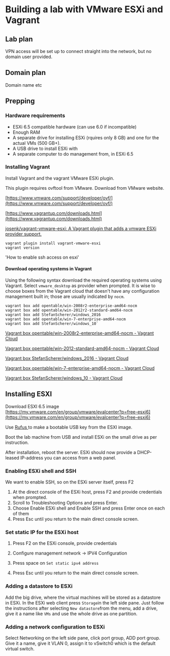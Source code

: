 # Building a lab with VMware ESXi and Vagrant

## Lab plan

VPN access will be set up to connect straight into the network, but no domain user provided.

## Domain plan

Domain name etc

## Prepping

### Hardware requirements

* ESXi 6.5 compatible hardware \(can use 6.0 if incompatible\)
* Enough RAM
* A separate drive for installing ESXi \(rquires only 8 GB\) and one for the actual VMs \(500 GB+\).
* A USB drive to install ESXi with
* A separate computer to do management from, in ESXi 6.5

### Installing Vagrant

Install Vagrant and the vagrant VMware ESXi plugin.

This plugin requires ovftool from VMware. Download from VMware website.

[https://www.vmware.com/support/developer/ovf/](https://www.vmware.com/support/developer/ovf/)

[https://www.vagrantup.com/downloads.html](https://www.vagrantup.com/downloads.html)

[josenk/vagrant-vmware-esxi: A Vagrant plugin that adds a vmware ESXi provider support.](https://github.com/josenk/vagrant-vmware-esxi)

```
vagrant plugin install vagrant-vmware-esxi
vagrant version
```

'How to enable ssh access on esxi'

#### Download operating systems in Vagrant

Using the following syntax download the required operating systems using Vagrant. Select `vmware_desktop` as provider when prompted. It is wise to choose boxes from the Vagrant cloud that doesn't have any configuration management built in; those are usually indicated by `nocm`.

    vagrant box add opentable/win-2008r2-enterprise-amd64-nocm
    vagrant box add opentable/win-2012r2-standard-amd64-nocm
    vagrant box add StefanScherer/windows_2016
    vagrant box add opentable/win-7-enterprise-amd64-nocm
    vagrant box add StefanScherer/windows_10`

[Vagrant box opentable/win-2008r2-enterprise-amd64-nocm - Vagrant Cloud](https://app.vagrantup.com/opentable/boxes/win-2008r2-enterprise-amd64-nocm)

[Vagrant box opentable/win-2012-standard-amd64-nocm - Vagrant Cloud](https://app.vagrantup.com/opentable/boxes/win-2012-standard-amd64-nocm)

[Vagrant box StefanScherer/windows\_2016 - Vagrant Cloud](https://app.vagrantup.com/StefanScherer/boxes/windows_2016)

[Vagrant box opentable/win-7-enterprise-amd64-nocm - Vagrant Cloud](https://app.vagrantup.com/opentable/boxes/win-7-enterprise-amd64-nocm)

[Vagrant box StefanScherer/windows\_10 - Vagrant Cloud](https://app.vagrantup.com/StefanScherer/boxes/windows_10)

## Installing ESXI

Download ESXI 6.5 image [https://my.vmware.com/en/group/vmware/evalcenter?p=free-esxi6](https://my.vmware.com/en/group/vmware/evalcenter?p=free-esxi6)

Use [Rufus ](http://rufus.akeo.ie/)to make a bootable USB key from the ESXI image.

Boot the lab machine from USB and install ESXi on the small drive as per instruction.

After installation, reboot the server. ESXi should now provide a DHCP-leased IP-address you can access from a web panel.

### Enabling ESXi shell and SSH

We want to enable SSH, so on the ESXi server itself, press F2

1. At the direct console of the ESXi host, press F2 and provide credentials when prompted.
2. Scroll to Troubleshooting Options and press Enter.
3. Choose Enable ESXi shell and Enable SSH and press Enter once on each of them
4. Press Esc until you return to the main direct console screen.

### Set static IP for the ESXi host

1. Press F2 on the ESXi console, provide credentials

2. Configure management network -&gt; IPV4 Configuration

3. Press space on `Set static ipv4 address`

4. Press Esc until you return to the main direct console screen.

### Adding a datastore to ESXi

Add the big drive, where the virtual machines will be stored as a datastore in ESXi. In the ESXi web client press `Storage`in the left side pane. Just follow the instructions after selecting `New datastore`from the menu, add a drive, give it a name like `VMs` and use the whole drive as one partition.

### Adding a network configuration to ESXi

Select Networking on the left side pane, click port group, ADD port group. Give it a name, give it VLAN 0, assign it to vSwitch0 which is the default virtual switch.





